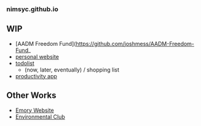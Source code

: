 ### nimsyc.github.io

## WIP
- [AADM Freedom Fund](https://github.com/joshmess/AADM-Freedom-Fund_
- [personal website](https://nimsyc.github.io/)
- [todolist](https://nimsyc.github.io/todolist/)
  - (now, later, eventually) / shopping list
- [productivity app](https://github.com/nimsyc/Productivity-App)



## Other Works

- [Emory Website](https://emoryuniversity-girlswhocode.github.io/) 
- [Environmental Club](https://sites.google.com/site/environmentalclubdhhs/home?authuser=0)


